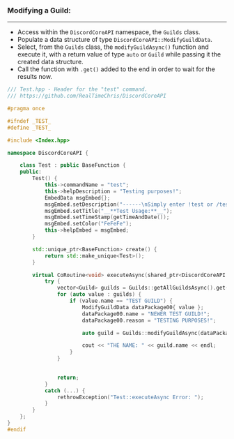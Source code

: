 ### **Modifying a Guild:**
---
- Access within the `DiscordCoreAPI` namespace, the `Guilds` class.
- Populate a data structure of type `DiscordCoreAPI::ModifyGuildData`.
- Select, from the `Guilds` class, the `modifyGuildAsync()` function and execute it, with a return value of type `auto` or `Guild` while passing it the created data structure.
- Call the function with `.get()` added to the end in order to wait for the results now.

```cpp
/// Test.hpp - Header for the "test" command.
/// https://github.com/RealTimeChris/DiscordCoreAPI

#pragma once

#ifndef _TEST_
#define _TEST_

#include <Index.hpp>

namespace DiscordCoreAPI {

	class Test : public BaseFunction {
	public:
		Test() {
			this->commandName = "test";
			this->helpDescription = "Testing purposes!";
			EmbedData msgEmbed{};
			msgEmbed.setDescription("------\nSimply enter !test or /test!\n------");
			msgEmbed.setTitle("__**Test Usage:**__");
			msgEmbed.setTimeStamp(getTimeAndDate());
			msgEmbed.setColor("FeFeFe");
			this->helpEmbed = msgEmbed;
		}

		std::unique_ptr<BaseFunction> create() {
			return std::make_unique<Test>();
		}

		virtual CoRoutine<void> executeAsync(shared_ptr<DiscordCoreAPI::BaseFunctionArguments> args) {
			try {
				vector<Guild> guilds = Guilds::getAllGuildsAsync().get();
				for (auto value : guilds) {
					if (value.name == "TEST GUILD") {
						ModifyGuildData dataPackage00{ value };
						dataPackage00.name = "NEWER TEST GUILD!";
						dataPackage00.reason = "TESTING PURPOSES!";

						auto guild = Guilds::modifyGuildAsync(dataPackage00).get();

						cout << "THE NAME: " << guild.name << endl;
					}
				}
				

				return;
			}
			catch (...) {
				rethrowException("Test::executeAsync Error: ");
			}
		}
	};
}
#endif
```
